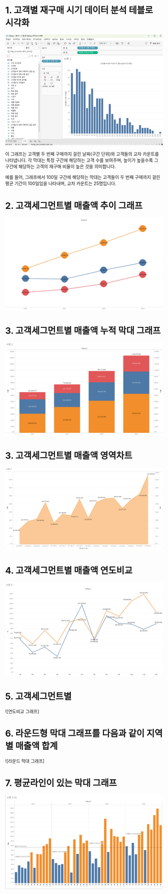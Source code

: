 # 1. 고객별 재구매 시기 데이터 분석 테블로 시각화

![히스토그램](히스토그램.png)


이 그래프는 고객별 두 번째 구매까지 걸린 날짜(구간 단위)와 고객들의 교차 카운트를 나타냅니다. 각 막대는 특정 구간에 해당하는 고객 수를 보여주며, 높이가 높을수록 그 구간에 해당하는 고객의 재구매 비율이 높은 것을 의미합니다. 

예를 들어, 그래프에서 100일 구간에 해당하는 막대는 고객들이 두 번째 구매까지 걸린 평균 기간이 100일임을 나타내며, 교차 카운트는 25명입니다.


# 2. 고객세그먼트별 매출액 추이 그래프

![매출액 그래프](그래프.png)


# 3. 고객세그먼트별 매출액 누적 막대 그래프

![누적 막대 그래프](막대그래프.png)


# 3. 고객세그먼트별 매출액 영역차트

![영역차트 그래프](영역차트.png)


# 4. 고객세그먼트별 매출액 연도비교

![연도비교 그래프](연도비교.png)


# 5. 고객세그먼트별 

![연도비교 그래프]


# 6. 라운드형 막대 그래프를  다음과 같이 지역별 매출액 합계

![라운드 막대 그래프]


# 7. 평균라인이 있는 막대 그래프

![평균라인이 있는 막대 그래프](평균기준차트.png)





